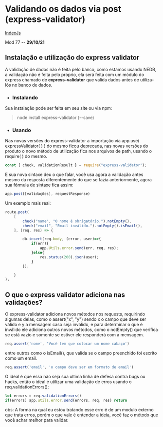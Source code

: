 # Validando os dados via post (express-validator)
[IndexJs](../IndexJs.md)

Mod 77 -- **29/10/21**

## Instalação e utilização do express validator

A validação de dados não é feita pelo banco, como estamos usando NEDB, a validação não é feita pelo próprio, ela será feita com um módulo do express chamado de **express-validator** que valida dados antes de utiliza-lós no banco de dados.

* ### Instalando

Sua instalação pode ser feita em seu site ou via npm:

> node install express-validator (--save)

* ### Usando

Nas novas versões do express-validator a importação via app.use( expressValidator( ) ) do mesmo ficou deprecada, nas novas versões do produto o novo método de utilização fica nos arquivos de path, usando o require( ) do mesmo.

~~~javascript
const { check, validationResult } = require("express-validator");
~~~

E sua nova sintaxe deu o que falar, você usa agora a validação antes mesmo da resposta diferentemente do que se fazia anteriormente, agora sua fórmula de sintaxe fica assim:

~~~javascript
app.post([validações], requestResponse)
~~~

Um exemplo mais real:

~~~javascript
route.post(
    [
        check("name", "O nome é obrigatório.").notEmpty(),
        check("email", "Email inválido.").notEmpty().isEmail(),
    ], (req, res) => {

        db.insert(req.body, (error, user)=>{
            if(err){
                app.Utils.error.send(err, req, res);
            }else{
                res.status(200).json(user);
            }
        });

    }
);
~~~

## O que o express validator adiciona nas validações?

O express-validator adiciona novos métodos nos requests, requirindo algumas delas, como o assert("x", "y") sendo x o campo que deve ser válido e y a mensagem caso seja inválido, e para determinar o que é inválido ele adiciona outros novos métodos, como o notEmpty() que verifica se está vazio e somente se estiver ele responderá com a mensagem.

~~~javascript
req.assert('nome', 'Você tem que colocar um nome cabaço')
~~~

entre outros como o isEmail(), que valida se o campo preenchido foi escrito como um email.

~~~javascript
req.assert('email', 'o campo deve ser em formato de email')
~~~

O ideal é que essa não seja sua ultima linha de defesa contra bugs ou hacks, então o ideal é utilizar uma validação de erros usando o req.validationErrors();

~~~javascript
let errors = req.validationErrors()
if(errors) app.utils.error.send(errors, req, res) return 
~~~

obs: A forma na qual eu estou tratando esse erro é de um modulo externo que trata erros, porém o que vale é entender a ideia, você faz o método que você achar melhor para validar.
